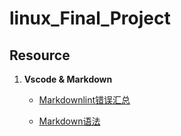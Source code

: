 # linux_Final_Project

## Resource

1. **Vscode & Markdown**

   - [Markdownlint错误汇总](https://juejin.cn/post/6844903938165047309)

   - [Markdown语法](https://zhuanlan.zhihu.com/p/56943330)
